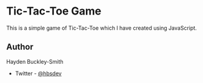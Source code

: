 # Tic-Tac-Toe Game

This is a simple game of Tic-Tac-Toe which I have created using JavaScript.

## Author

Hayden Buckley-Smith

- Twitter - [@hbsdev](https://www.twitter.com/hbsdev)
